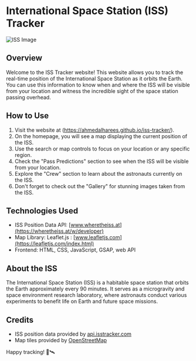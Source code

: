 # International Space Station (ISS) Tracker

![ISS Image](https://external-content.duckduckgo.com/iu/?u=https%3A%2F%2Fdm0qx8t0i9gc9.cloudfront.net%2Fthumbnails%2Fvideo%2FNIHmZbghlilb1qj7b%2Fvideoblocks-4k-flight-of-the-international-space-station-above-the-earth_sbg5ildpz_thumbnail-1080_01.png&f=1&nofb=1&ipt=e5f04c26718d2a6147b179d5c8e8277c1574d39fa4b6a09ed8abdd484ab84284&ipo=images)

## Overview

Welcome to the ISS Tracker website! This website allows you to track the real-time position of the International Space Station as it orbits the Earth. You can use this information to know when and where the ISS will be visible from your location and witness the incredible sight of the space station passing overhead.


## How to Use

1. Visit the website at (https://ahmedalharees.github.io/iss-tracker/).
2. On the homepage, you will see a map displaying the current position of the ISS.
3. Use the search or map controls to focus on your location or any specific region.
4. Check the "Pass Predictions" section to see when the ISS will be visible from your location.
5. Explore the "Crew" section to learn about the astronauts currently on the ISS.
6. Don't forget to check out the "Gallery" for stunning images taken from the ISS.

## Technologies Used

- ISS Position Data API: [www.wheretheiss.at](https://wheretheiss.at/w/developer)
- Map Library: Leaflet.js : [www.leafletjs.com](https://leafletjs.com/index.html)
- Frontend: HTML, CSS, JavaScript, GSAP, web API

## About the ISS

The International Space Station (ISS) is a habitable space station that orbits the Earth approximately every 90 minutes. It serves as a microgravity and space environment research laboratory, where astronauts conduct various experiments to benefit life on Earth and future space missions.

## Credits

- ISS position data provided by [api.isstracker.com](https://api.isstracker.com)
- Map tiles provided by [OpenStreetMap](https://www.openstreetmap.org)


Happy tracking! 🚀🛰️

